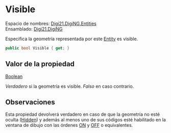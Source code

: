 # Visible

Espacio de nombres: [Digi21.DigiNG.Entities](https://app.gitbook.com/@digi21/s/ayuda-de-digi21/\~/drafts/-MXR80mySoUUhqygVNjW/digi3d-net/programacion/.net/referencia/digi21.diging/digi21.diging.entities) \
Ensamblado: [Digi21.DigiNG](https://app.gitbook.com/@digi21/s/ayuda-de-digi21/\~/drafts/-MXR80mySoUUhqygVNjW/digi3d-net/programacion/.net/referencia/digi21.diging)​‌

Especifica la geometría representada por este [Entity](https://app.gitbook.com/@digi21/s/ayuda-de-digi21/\~/drafts/-MXR80mySoUUhqygVNjW/digi3d-net/programacion/.net/referencia/digi21.diging/digi21.diging.entities/entity) es visible.

```csharp
public bool Visible { get; }‌
```

## Valor de la propiedad <a href="#valor-de-la-propiedad" id="valor-de-la-propiedad"></a>

‌​[Boolean](https://docs.microsoft.com/en-us/dotnet/api/system.boolean?view=net-5.0)​‌

_Verdadero_ si la geometría es visible. _Falso_ en caso contrario.‌

## Observaciones <a href="#observaciones" id="observaciones"></a>

‌Esta propiedad devolverá verdadero en caso de que la geometría no esté oculta ([Hidden](hidden.md)) y además al menos uno de sus códigos esté habilitado en la ventana de dibujo con las órdenes [ON](../../../../../../../../referencia/digi3d.net/ventana-de-dibujo/ordenes/o/on.md) y [OFF](../../../../../../../../referencia/digi3d.net/ventana-de-dibujo/ordenes/o/off.md) o equivalentes.
